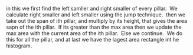 in this we first find the left samller and right smaller of every pillar.
​
We calculate right smaller and left smaller using the jump technique.
​
then we take out the span of ith pillar, and multiply by its height, that gives the area sapn of the ith pillar.
​
If its greater than the max area then we update the max area  with the current area of the ith pillar.
​
Else we continue.
​
We do this for all the pillar, and at last we have the lagest area rectangle int he histogram.